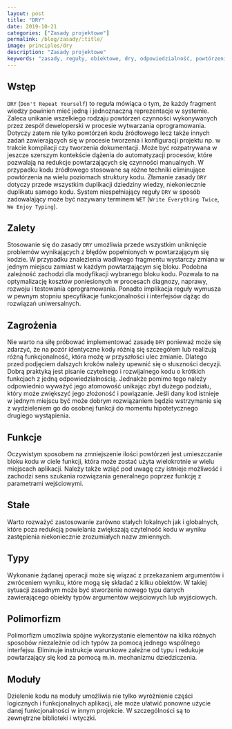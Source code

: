 ```yaml
---
layout: post
title: "DRY"
date: 2019-10-21
categories: ["Zasady projektowe"]
permalink: /blog/zasady/:title/
image: principles/dry
description: "Zasady projektowe"
keywords: "zasady, reguły, obiektowe, dry, odpowiedzialność, powtórzenia, repeat, funkcje, polimorfizm, principle, rules, android, programowanie, programming"
---
```


## Wstęp
`DRY` (`Don't Repeat Yourself`) to reguła mówiąca o tym, że każdy fragment wiedzy powinien mieć jedną i jednoznaczną reprezentacje w systemie. Zaleca unikanie wszelkiego rodzaju powtórzeń czynności wykonywanych przez zespół deweloperski w procesie wytwarzania oprogramowania. Dotyczy zatem nie tylko powtórzeń kodu źródłowego lecz także innych zadań zawierających się w procesie tworzenia i konfiguracji projektu np. w trakcie kompilacji czy tworzenia dokumentacji. Może być rozpatrywana w jeszcze szerszym kontekście dążenia do automatyzacji procesów, które pozwalają na redukcje powtarzających się czynności manualnych. W przypadku kodu źródłowego stosowane są różne techniki eliminujące powtórzenia na wielu poziomach struktury kodu. Złamanie zasady `DRY` dotyczy przede wszystkim duplikacji dziedziny wiedzy, niekoniecznie duplikatu samego kodu. System niespełniający reguły `DRY` w sposób zadowalający może być nazywany terminem `WET` (`Write Everything Twice`, `We Enjoy Typing`). 

## Zalety
Stosowanie się do zasady `DRY` umożliwia przede wszystkim uniknięcie problemów wynikających z błędów popełnionych w powtarzającym się kodzie. W przypadku znalezienia wadliwego fragmentu wystarczy zmiana w jednym miejscu zamiast w każdym powtarzającym się bloku. Podobna zależność zachodzi dla modyfikacji wybranego bloku kodu. Pozwala to na optymalizację kosztów poniesionych w procesach diagnozy, naprawy, rozwoju i testowania oprogramowania. Ponadto implikacja reguły wymusza w pewnym stopniu specyfikacje funkcjonalności i interfejsów dążąc do rozwiązań uniwersalnych.

## Zagrożenia
Nie warto na siłę próbować implementować zasadę `DRY` ponieważ może się zdarzyć, że na pozór identyczne kody różnią się szczegółem lub realizują różną funkcjonalność, która możę w przyszłości ulec zmianie. Dlatego przed podjęciem dalszych kroków należy upewnić się o słuszności decyzji. Dobrą praktyką jest pisanie czytelnego i rozwijalnego kodu o krótkich funkcjach z jedną odpowiedzialnością. Jednakże pomimo tego należy odpowiednio wyważyć jego atomowość unikając zbyt dużego podziału, który może zwiększyć jego złożoność i powiązanie. Jeśli dany kod istnieje w jednym miejscu być może dobrym rozwiązaniem będzie wstrzymanie się z wydzieleniem go do osobnej funkcji do momentu hipotetycznego drugiego wystąpienia.

## Funkcje
Oczywistym sposobem na zmniejszenie ilości powtórzeń jest umieszczanie bloku kodu w ciele funkcji, która może zostać użyta wielokrotnie w wielu miejscach aplikacji. Należy także wziąć pod uwagę czy istnieje możliwość i zachodzi sens szukania rozwiązania generalnego poprzez funkcję z parametrami wejściowymi.

## Stałe
Warto rozważyć zastosowanie zarówno stałych lokalnych jak i globalnych, które poza redukcją powielania zwiększają czytelność kodu w wyniku zastępienia niekoniecznie zrozumiałych nazw zmiennych.

## Typy
Wykonanie żądanej operacji może się wiązać z przekazaniem argumentów i zwróceniem wyniku, które mogą się składać z kilku obiektów. W takiej sytuacji zasadnym może być stworzenie nowego typu danych zawierającego obiekty typów argumentów wejściowych lub wyjściowych.

## Polimorfizm
Polimorfizm umożliwia spójne wykorzystanie elementów na kilka różnych sposobów niezależnie od ich typów za pomocą jednego wspólnego interfejsu. Eliminuje instrukcje warunkowe zależne od typu i redukuje powtarzający się kod za pomocą m.in. mechanizmu dziedziczenia.

## Moduły
Dzielenie kodu na moduły umożliwia nie tylko wyróżnienie części logicznych i funkcjonalnych aplikacji, ale może ułatwić ponowne użycie danej funkcjonalności w innym projekcie. W szczególności są to zewnętrzne biblioteki i wtyczki.